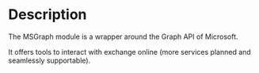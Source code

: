 ﻿# Description

The MSGraph module is a wrapper around the Graph API of Microsoft.

It offers tools to interact with exchange online (more services planned and seamlessly supportable).